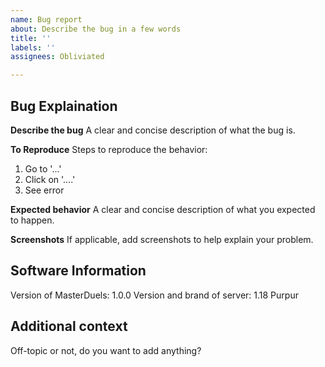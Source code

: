 ```yaml
---
name: Bug report
about: Describe the bug in a few words
title: ''
labels: ''
assignees: Obliviated

---
```


## Bug Explaination

**Describe the bug**
A clear and concise description of what the bug is.

**To Reproduce**
Steps to reproduce the behavior:
1. Go to '...'
2. Click on '....'
3. See error

**Expected behavior**
A clear and concise description of what you expected to happen.

**Screenshots**
If applicable, add screenshots to help explain your problem.

## Software Information
Version of MasterDuels: 1.0.0
Version and brand of server: 1.18 Purpur

## Additional context
Off-topic or not, do you want to add anything?
